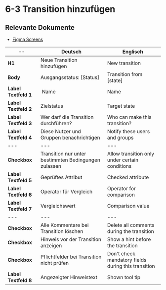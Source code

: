 # 6-3 Transition hinzufügen

## Relevante Dokumente

* [Figma Screens](https://www.figma.com/file/ObpEGoczbPSUsnoH7aPFLbdy/Workflow-Generator-Screens?node-id=3299%3A4539)

-- | Deutsch | Englisch
---|---|---
**H1** | Neue Transition hinzufügen | New transition
**Body** | Ausgangsstatus: [Status] | Transition from [state]
**Label Textfeld 1** | Name | Name
**Label Textfeld 2** | Zielstatus | Target state
**Label Textfeld 3** | Wer darf die Transition durchführen? | Who can make this transition?
**Label Textfeld 4** | Diese Nutzer und Gruppen benachrichtigen | Notify these users and groups
---|---|---
**Checkbox** | Transition nur unter bestimmten Bedingungen zulassen | Allow transition only under certain conditions
**Label Textfeld 5** | Geprüftes Attribut | Checked attribute
**Label Textfeld 6** | Operator für Vergleich | Operator for comparison
**Label Textfeld 7** | Vergleichswert | Comparison value
--- | --- | ---
**Checkbox** | Alle Kommentare bei Transition löschen | Delete all comments during the transition
**Checkbox** | Hinweis vor der Transition anzeigen | Show a hint before the transition
**Checkbox** | Pflichtfelder bei Transition nicht prüfen | Don't check mandatory fields during this transition
**Label Textfeld 8** | Angezeigter Hinweistext | Shown tool tip
